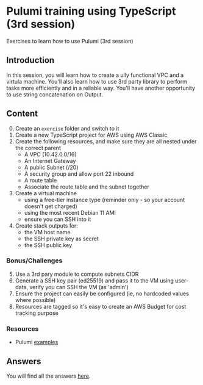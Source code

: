 # Pulumi training using TypeScript (3rd session)
Exercises to learn how to use Pulumi (3rd session)

## Introduction ##

In this session, you will learn how to create a ully functional VPC and a virtula machine. You'll also learn how to use 3rd party library to perform tasks more efficiently and in a reliable way. You'll have another opportunity to use string concatenation on Output<T>.

## Content ##

0. Create an `exercise` folder and switch to it
1. Create a new TypeScript project for AWS using AWS Classic
2. Create the following resources, and make sure they are all nested under the correct parent
   * A VPC (10.42.0.0/16)
   * An Internet Gateway
   * A public Subnet (/20)
   * A security group and allow port 22 inbound
   * A route table
   * Associate the route table and the subnet together
3. Create a virtual machine
   * using a free-tier instance type (reminder only - so your account doesn't get charged)
   * using the most recent Debian 11 AMI
   * ensure you can SSH into it
4. Create stack outputs for:
   * the VM host name
   * the SSH private key as secret
   * the SSH public key

### Bonus/Challenges ###

5. Use a 3rd pary module to compute subnets CIDR
6. Generate a SSH key pair (ed25519) and pass it to the VM using user-data, verify you can SSH the VM (as 'admin')
7. Ensure the project can easily be configured (ie, no hardcoded values where possible)
8. Resources are tagged so it's easy to create an AWS Budget for cost tracking purpose

### Resources ###

* Pulumi [examples](https://github.com/pulumi/examples)

## Answers ##
You will find all the answers [here](answer/).